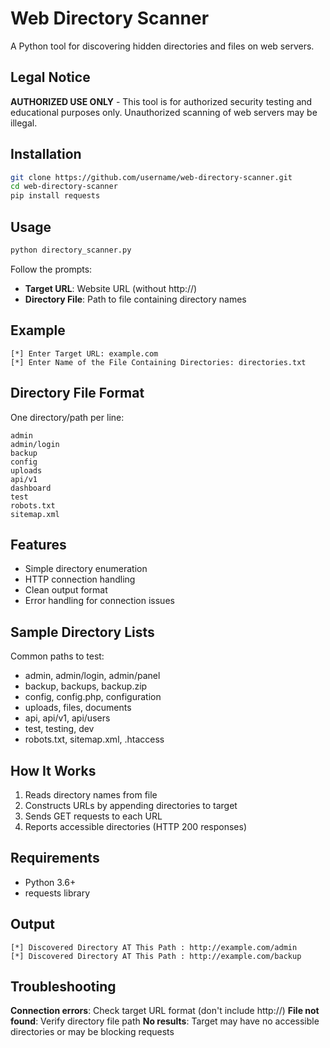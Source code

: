 # Web Directory Scanner

A Python tool for discovering hidden directories and files on web servers.

## Legal Notice

**AUTHORIZED USE ONLY** - This tool is for authorized security testing and educational purposes only. Unauthorized scanning of web servers may be illegal.

## Installation

```bash
git clone https://github.com/username/web-directory-scanner.git
cd web-directory-scanner
pip install requests
```

## Usage

```bash
python directory_scanner.py
```

Follow the prompts:
- **Target URL**: Website URL (without http://)
- **Directory File**: Path to file containing directory names

## Example

```
[*] Enter Target URL: example.com
[*] Enter Name of the File Containing Directories: directories.txt
```

## Directory File Format

One directory/path per line:
```
admin
admin/login
backup
config
uploads
api/v1
dashboard
test
robots.txt
sitemap.xml
```

## Features

- Simple directory enumeration
- HTTP connection handling
- Clean output format
- Error handling for connection issues

## Sample Directory Lists

Common paths to test:
- admin, admin/login, admin/panel
- backup, backups, backup.zip
- config, config.php, configuration
- uploads, files, documents
- api, api/v1, api/users
- test, testing, dev
- robots.txt, sitemap.xml, .htaccess

## How It Works

1. Reads directory names from file
2. Constructs URLs by appending directories to target
3. Sends GET requests to each URL
4. Reports accessible directories (HTTP 200 responses)

## Requirements

- Python 3.6+
- requests library

## Output

```
[*] Discovered Directory AT This Path : http://example.com/admin
[*] Discovered Directory AT This Path : http://example.com/backup
```

## Troubleshooting

**Connection errors**: Check target URL format (don't include http://)
**File not found**: Verify directory file path
**No results**: Target may have no accessible directories or may be blocking requests

